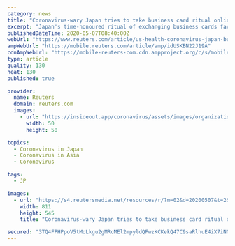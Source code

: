 ```yaml
---
category: news
title: "Coronavirus-wary Japan tries to take business card ritual online"
excerpt: "Japan's time-honoured ritual of exchanging business cards face-to-face is under pressure as the government promotes a \"new lifestyle\" to combat the coronavirus."
publishedDateTime: 2020-05-07T08:40:00Z
webUrl: "https://www.reuters.com/article/us-health-coronavirus-japan-businesscard-idUSKBN22J19A"
ampWebUrl: "https://mobile.reuters.com/article/amp/idUSKBN22J19A"
cdnAmpWebUrl: "https://mobile-reuters-com.cdn.ampproject.org/c/s/mobile.reuters.com/article/amp/idUSKBN22J19A"
type: article
quality: 130
heat: 130
published: true

provider:
  name: Reuters
  domain: reuters.com
  images:
    - url: "https://insideout.app/coronavirus/assets/images/organizations/reuters.com-50x50.jpg"
      width: 50
      height: 50

topics:
  - Coronavirus in Japan
  - Coronavirus in Asia
  - Coronavirus

tags:
  - JP

images:
  - url: "https://s4.reutersmedia.net/resources/r/?m=02&d=20200507&t=2&i=1517775541&w=&fh=545px&fw=&ll=&pl=&sq=&r=LYNXMPEG460M8"
    width: 811
    height: 545
    title: "Coronavirus-wary Japan tries to take business card ritual online"

secured: "3TQ4FPHPpoV5tMoLkgu2gMRcMEl2mpyldQFwzKCKekQ47C9saRlhuE4iX7iNNYX26r8I3k3hgRcFlaQCcPVImwfBr2xLo4W3jprJJNhFTlkeIIjmGsILD6QnAZCPd7XwTAc+AUxtgAcLOhwkRWTdD0xvxK6V8tYOdcf1+9SjftSiGhHjopmVXGRkGq129LPXpBZQjVXylSzoZ389ppsnwMJD7t5LQK4GUXLYd8jOsd8ae3NhnpK8Xp+kowEDDjWZIS0oSimmHBgjAWDv5LGFCf77/nDa23lHmbN4i2z4ADp27xqAT97tZIdCV23sQ0wPiy8iVVL2tWxiPDntrq8TFdM1LGxmj5GkB7fkhKvSim3Pe0nf5zp96fPUEBJqLlm6GKTFf3pMK/Ny6XcE444aV/J/NWzyKXKTXr6LEaHDQ+T97Axz6Gt9qr36sqtBaJ6cbzT/L2IWSn5gMsyZOwbAWoTI9D9E15P5msR2/AQqwvk=;A2iqDmw0gBtFTyhddV9CPg=="
---
```


